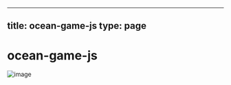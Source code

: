 
---
title: ocean-game-js
type: page
---
# ocean-game-js
![image](https://user-images.githubusercontent.com/35516367/170094928-2ee32b44-ef1f-4c63-9c20-0ec3570b5297.png)
